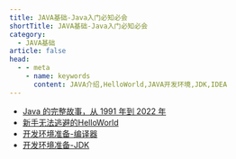 ```yaml
---
title: JAVA基础-Java入门必知必会
shortTitle: JAVA基础-Java入门必知必会
category:
  - JAVA基础
article: false 
head:
  - - meta
    - name: keywords
      content: JAVA介绍,HelloWorld,JAVA开发环境,JDK,IDEA
---
```

* [Java 的完整故事，从 1991 年到 2022 年](./what-is-java.md)
* [新手无法逃避的HelloWorld](./hello-with-java.md)
* [开发环境准备-编译器](./idea-install.md)
* [开发环境准备-JDK](./jdk-install.md)
